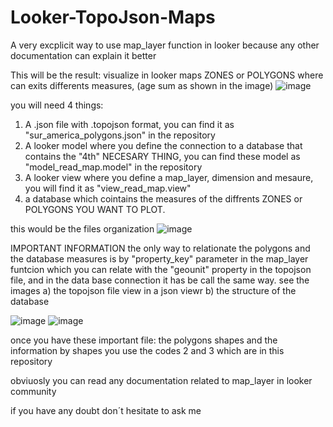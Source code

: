 # Looker-TopoJson-Maps
A very excplicit way to use map_layer function in looker because any other documentation can explain it better

This will be the result:
visualize in looker maps  ZONES or POLYGONS where can exits differents measures, (age sum as shown in the image)
![image](https://user-images.githubusercontent.com/54046607/141036561-ce29d893-6758-4afc-870a-bcd6b3d88a70.png)


you will need 4 things:

1. A .json file with .topojson format, you can find it as "sur_america_polygons.json" in the repository
2. A looker model where you define the connection to a database that contains the "4th" NECESARY THING, you can find these model as "model_read_map.model" in the repository
3. A looker view where you define a map_layer, dimension and mesaure, you will find it as "view_read_map.view"
4. a database which cointains the measures of the diffrents ZONES or POLYGONS YOU WANT TO PLOT.

this would be the files organization
![image](https://user-images.githubusercontent.com/54046607/141038317-168798de-4d2c-4650-af99-c5528e8c86ae.png)



IMPORTANT INFORMATION
the only way to relationate the polygons and the database measures is by "property_key" parameter in the map_layer funtcion which you can relate with the "geounit" property in the topojson file, and in the data base connection it has be call the same way. see the images
a) the topojson file view in a json viewr
b) the structure of the database

![image](https://user-images.githubusercontent.com/54046607/141037621-1eb7cfbc-166b-48bd-a1a9-dbb0dd711d32.png)
![image](https://user-images.githubusercontent.com/54046607/141037683-7e903030-1c66-45c7-a3f1-87cdd6afc79d.png)

once you have these important file: the polygons shapes and the information by shapes you use the codes 2 and 3 which are in this repository

obviuosly you can read any documentation related to map_layer in looker community

if you have any doubt don´t hesitate to ask me



